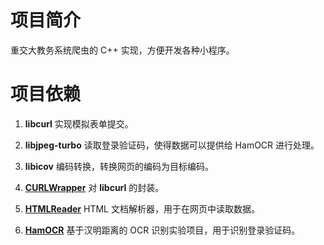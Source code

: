 # 项目简介
重交大教务系统爬虫的 C++ 实现，方便开发各种小程序。
# 项目依赖
1. **libcurl** 实现模拟表单提交。

2. **libjpeg-turbo** 读取登录验证码，使得数据可以提供给 HamOCR 进行处理。

3. **libicov** 编码转换，转换网页的编码为目标编码。

4. [**CURLWrapper**](https://github.com/cyanray/CURLWrapper) 对 **libcurl** 的封装。

5. [**HTMLReader**](https://github.com/cyanray/HTMLReader) HTML 文档解析器，用于在网页中读取数据。

6. [**HamOCR**](https://github.com/cyanray/HamOCR) 基于汉明距离的 OCR 识别实验项目，用于识别登录验证码。


